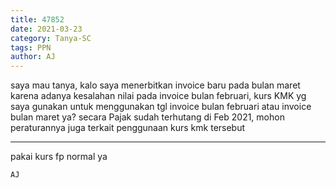 ```yaml
---
title: 47852
date: 2021-03-23
category: Tanya-SC
tags: PPN
author: AJ
---
```


saya mau tanya, kalo saya menerbitkan invoice baru pada bulan maret karena adanya kesalahan nilai pada invoice bulan februari, kurs KMK yg saya gunakan untuk menggunakan tgl invoice bulan februari atau invoice bulan maret ya? secara Pajak sudah terhutang di Feb 2021, mohon peraturannya juga terkait penggunaan kurs kmk tersebut

---

pakai kurs fp normal ya

`AJ`
